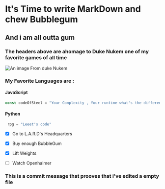 # It's Time to write MarkDown and chew Bubblegum #
## And i am all outta gum ##

### The headers above are ahomage to Duke Nukem one of my favorite games of all time ###
![An image From duke Nukem](https://joesiegler.blog/wp-content/uploads/2015/12/duke3d_title.jpg)

### My Favorite Languages are : ###

#### JavaScript ####
```javascript
const codeOfSteel = "Your Complexity , Your runtime what's the difference"
```

#### Python ####
```python
 rpg = "Leeet's code"
```

- [x] Go to L.A.R.D's Headquarters
- [x] Buy enough BubbleGum
- [x] Lift Weights
- [ ] Watch Openhaimer
  

















### This is a commit message that prooves that i've edited a empty file ###
